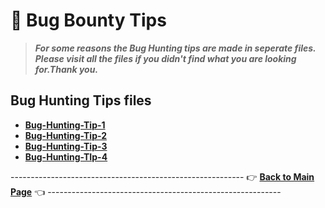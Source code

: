 # 📝 Bug Bounty Tips
> ***For some reasons the Bug Hunting tips are made in seperate files. Please visit all the files if you didn't find what you are looking for.Thank you.***
## Bug Hunting Tips files
- **[Bug-Hunting-Tip-1](tip-file-1.md)**
- **[Bug-Hunting-Tip-2](tip-file-2.md)**
- **[Bug-Hunting-Tip-3](tip-file-3.md)**
- **[Bug-Hunting-TIp-4](tip-file-4.md)**


---------------------------------------------------------- 👉 **[Back to Main Page](https://github.com/thevillagehacker/Bug-Hunting)** 👈 ----------------------------------------------------------
